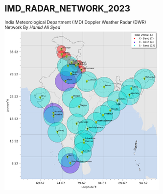 # IMD_RADAR_NETWORK_2023
India Meteorological Department (IMD) Doppler Weather Radar (DWR) Network
By
*Hamid Ali Syed*
![IMG](./_build/jupyter_execute/interactive_dwrs_12_0.png)
